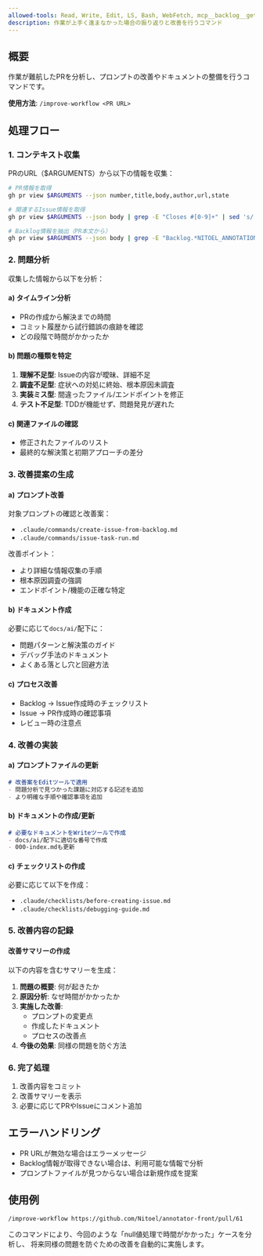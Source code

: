 ```yaml
---
allowed-tools: Read, Write, Edit, LS, Bash, WebFetch, mcp__backlog__get_issue, mcp__backlog__get_project
description: 作業が上手く進まなかった場合の振り返りと改善を行うコマンド
---
```


## 概要

作業が難航したPRを分析し、プロンプトの改善やドキュメントの整備を行うコマンドです。

**使用方法**: `/improve-workflow <PR URL>`

## 処理フロー

### 1. コンテキスト収集

PRのURL（$ARGUMENTS）から以下の情報を収集：

```bash
# PR情報を取得
gh pr view $ARGUMENTS --json number,title,body,author,url,state

# 関連するIssue情報を取得
gh pr view $ARGUMENTS --json body | grep -E "Closes #[0-9]+" | sed 's/.*#\([0-9]\+\).*/\1/'

# Backlog情報を抽出（PR本文から）
gh pr view $ARGUMENTS --json body | grep -E "Backlog.*NITOEL_ANNOTATION-[0-9]+"
```

### 2. 問題分析

収集した情報から以下を分析：

#### a) タイムライン分析
- PRの作成から解決までの時間
- コミット履歴から試行錯誤の痕跡を確認
- どの段階で時間がかかったか

#### b) 問題の種類を特定
1. **理解不足型**: Issueの内容が曖昧、詳細不足
2. **調査不足型**: 症状への対処に終始、根本原因未調査
3. **実装ミス型**: 間違ったファイル/エンドポイントを修正
4. **テスト不足型**: TDDが機能せず、問題発見が遅れた

#### c) 関連ファイルの確認
- 修正されたファイルのリスト
- 最終的な解決策と初期アプローチの差分

### 3. 改善提案の生成

#### a) プロンプト改善
対象プロンプトの確認と改善案：
- `.claude/commands/create-issue-from-backlog.md`
- `.claude/commands/issue-task-run.md`

改善ポイント：
- より詳細な情報収集の手順
- 根本原因調査の強調
- エンドポイント/機能の正確な特定

#### b) ドキュメント作成
必要に応じて`docs/ai/`配下に：
- 問題パターンと解決策のガイド
- デバッグ手法のドキュメント
- よくある落とし穴と回避方法

#### c) プロセス改善
- Backlog → Issue作成時のチェックリスト
- Issue → PR作成時の確認事項
- レビュー時の注意点

### 4. 改善の実装

#### a) プロンプトファイルの更新
```markdown
# 改善案をEditツールで適用
- 問題分析で見つかった課題に対応する記述を追加
- より明確な手順や確認事項を追加
```

#### b) ドキュメントの作成/更新
```markdown
# 必要なドキュメントをWriteツールで作成
- docs/ai/配下に適切な番号で作成
- 000-index.mdも更新
```

#### c) チェックリストの作成
必要に応じて以下を作成：
- `.claude/checklists/before-creating-issue.md`
- `.claude/checklists/debugging-guide.md`

### 5. 改善内容の記録

#### 改善サマリーの作成
以下の内容を含むサマリーを生成：
1. **問題の概要**: 何が起きたか
2. **原因分析**: なぜ時間がかかったか
3. **実施した改善**: 
   - プロンプトの変更点
   - 作成したドキュメント
   - プロセスの改善点
4. **今後の効果**: 同様の問題を防ぐ方法

### 6. 完了処理

1. 改善内容をコミット
2. 改善サマリーを表示
3. 必要に応じてPRやIssueにコメント追加

## エラーハンドリング

- PR URLが無効な場合はエラーメッセージ
- Backlog情報が取得できない場合は、利用可能な情報で分析
- プロンプトファイルが見つからない場合は新規作成を提案

## 使用例

```
/improve-workflow https://github.com/Nitoel/annotator-front/pull/61
```

このコマンドにより、今回のような「null値処理で時間がかかった」ケースを分析し、
将来同様の問題を防ぐための改善を自動的に実施します。